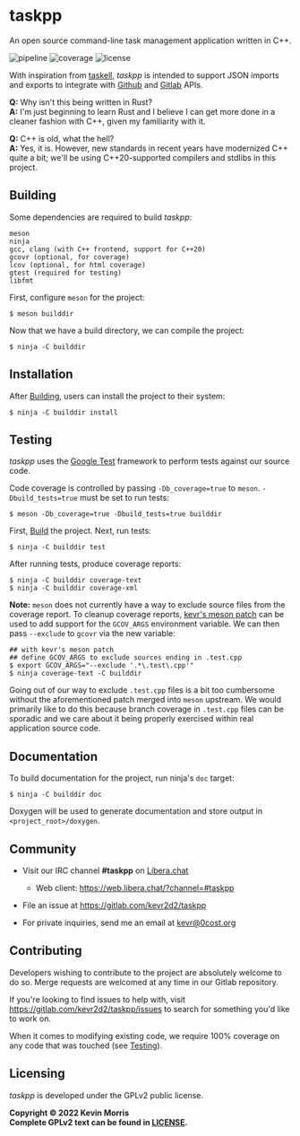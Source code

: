 taskpp
======

An open source command-line task management application written in C++.

![pipeline](https://gitlab.com/kevr2d2/taskpp/badges/master/pipeline.svg?style=flat-square&key_text=master) ![coverage](https://gitlab.com/kevr2d2/taskpp/badges/master/coverage.svg?style=flat-square) ![license](https://gitlab.com/kevr2d2/taskpp/-/raw/master/assets/badges/license.svg?style=flat-square)

With inspiration from [taskell](https://github.com/smallhadroncollider/taskell),
_taskpp_ is intended to support JSON imports and exports to integrate with
[Github](https://github.com) and [Gitlab](https://about.gitlab.com) APIs.

**Q:** Why isn't this being written in Rust?<br />
**A:** I'm just beginning to learn Rust and I believe I can get more done
in a cleaner fashion with C++, given my familiarity with it.

**Q:** C++ is old, what the hell?<br />
**A:** Yes, it is. However, new standards in recent years have modernized
C++ quite a bit; we'll be using C++20-supported compilers and stdlibs in
this project.

Building
--------

Some dependencies are required to build _taskpp_:

    meson
    ninja
    gcc, clang (with C++ frontend, support for C++20)
    gcovr (optional, for coverage)
    lcov (optional, for html coverage)
    gtest (required for testing)
    libfmt

First, configure `meson` for the project:

    $ meson builddir

Now that we have a build directory, we can compile the project:

    $ ninja -C builddir

Installation
------------

After [Building](#building), users can install the project to
their system:

    $ ninja -C builddir install

Testing
-------

_taskpp_ uses the [Google Test](https://github.com/google/googletest)
framework to perform tests against our source code.

Code coverage is controlled by passing `-Db_coverage=true` to `meson`.
`-Dbuild_tests=true` must be set to run tests:

    $ meson -Db_coverage=true -Dbuild_tests=true builddir

First, [Build](#building) the project. Next, run tests:

    $ ninja -C builddir test

After running tests, produce coverage reports:

    $ ninja -C builddir coverage-text
    $ ninja -C builddir coverage-xml

**Note:** `meson` does not currently have a way to exclude source
files from the coverage report. To cleanup coverage reports,
[kevr's meson patch](https://github.com/kevr/meson/commit/73b04379fdd990ccb75c5b1b36600ead6445346e)
can be used to add support for the `GCOV_ARGS` environment variable.
We can then pass `--exclude` to `gcovr` via the new variable:

    ## with kevr's meson patch
    ## define GCOV_ARGS to exclude sources ending in .test.cpp
    $ export GCOV_ARGS="--exclude '.*\.test\.cpp'"
    $ ninja coverage-text -C builddir

Going out of our way to exclude `.test.cpp` files is a bit too
cumbersome without the aforementioned patch merged into `meson`
upstream. We would primarily like to do this because branch
coverage in `.test.cpp` files can be sporadic and we care about
it being properly exercised within real application source code.

Documentation
-------------

To build documentation for the project, run ninja's `doc` target:

    $ ninja -C builddir doc

Doxygen will be used to generate documentation and store output in
`<project_root>/doxygen`.

Community
---------

* Visit our IRC channel **#taskpp** on [Libera.chat](https://libera.chat)
    * Web client: https://web.libera.chat/?channel=#taskpp

* File an issue at https://gitlab.com/kevr2d2/taskpp

* For private inquiries, send me an email at kevr@0cost.org

Contributing
------------

Developers wishing to contribute to the project are absolutely welcome
to do so. Merge requests are welcomed at any time in our Gitlab repository.

If you're looking to find issues to help with, visit
https://gitlab.com/kevr2d2/taskpp/issues to search for something
you'd like to work on.

When it comes to modifying existing code, we require 100% coverage
on any code that was touched (see [Testing](#testing)).

Licensing
---------

_taskpp_ is developed under the GPLv2 public license.

**Copyright &copy; 2022 Kevin Morris<br />**
**Complete GPLv2 text can be found in [LICENSE](./LICENSE).**
